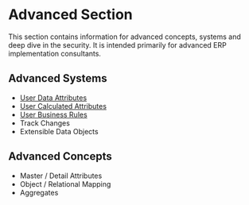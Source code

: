 # Advanced Section

This section contains information for advanced concepts, systems and deep dive in the security.
It is intended primarily for advanced ERP implementation consultants.

## Advanced Systems

- [User Data Attributes](user-data-attributes/overview2.md)
- [User Calculated Attributes](user-calculated-attributes/overview.md)
- [User Business Rules](user-business-rules/overview.md)
- Track Changes
- Extensible Data Objects

## Advanced Concepts

- Master / Detail Attributes
- Object / Relational Mapping
- Aggregates
